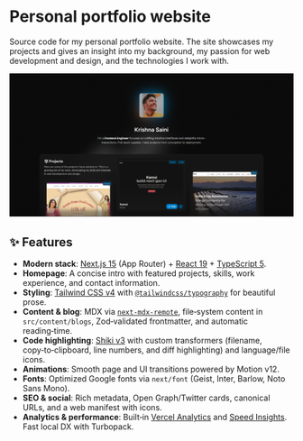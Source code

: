 # Personal portfolio website

Source code for my personal portfolio website. The site showcases my projects and gives an insight into my background, my passion for web development and design, and the technologies I work with.

<a href="https://www.muskri.com">
  <img alt="Personal portfolio website of Krishna" src="https://github.com/MusKRI/muskri/blob/main/public/images/og.png">
</a>

## ✨ Features

- **Modern stack**: [Next.js 15](https://nextjs.org/) (App Router) + [React 19](https://react.dev/) + [TypeScript 5](https://www.typescriptlang.org/).
- **Homepage**: A concise intro with featured projects, skills, work experience, and contact information.
- **Styling**: [Tailwind CSS v4](https://tailwindcss.com/) with [`@tailwindcss/typography`](https://github.com/tailwindlabs/tailwindcss-typography) for beautiful prose.
- **Content & blog**: MDX via [`next-mdx-remote`](https://github.com/hashicorp/next-mdx-remote), file‑system content in `src/content/blogs`, Zod‑validated frontmatter, and automatic reading‑time.
- **Code highlighting**: [Shiki v3](https://shiki.style/) with custom transformers (filename, copy‑to‑clipboard, line numbers, and diff highlighting) and language/file icons.
- **Animations**: Smooth page and UI transitions powered by Motion v12.
- **Fonts**: Optimized Google fonts via `next/font` (Geist, Inter, Barlow, Noto Sans Mono).
- **SEO & social**: Rich metadata, Open Graph/Twitter cards, canonical URLs, and a web manifest with icons.
- **Analytics & performance**: Built‑in [Vercel Analytics](https://vercel.com/analytics) and [Speed Insights](https://vercel.com/docs/speed-insights). Fast local DX with Turbopack.
